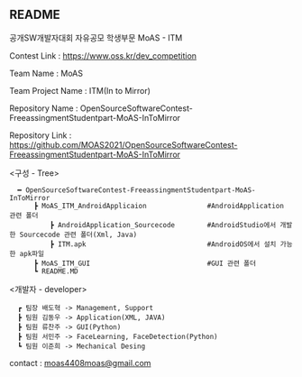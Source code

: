 ## README

공개SW개발자대회
자유공모
학생부문
MoAS - ITM

Contest Link : https://www.oss.kr/dev_competition

Team Name : MoAS

Team Project Name : ITM(In to Mirror)

Repository Name : OpenSourceSoftwareContest-FreeassingmentStudentpart-MoAS-InToMirror

Repository Link : https://github.com/MOAS2021/OpenSourceSoftwareContest-FreeassingmentStudentpart-MoAS-InToMirror
      
      
<구성 - Tree>      

      ━ OpenSourceSoftwareContest-FreeassingmentStudentpart-MoAS-InToMirror     
          ┣ MoAS_ITM_AndroidApplicaion               #AndroidApplication 관련 폴더
              ┣ AndroidApplication_Sourcecode        #AndroidStudio에서 개발한 Sourcecode 관련 폴더(Xml, Java)
              ┣ ITM.apk                              #AndroidOS에서 설치 가능한 apk파일
          ┣ MoAS_ITM_GUI                             #GUI 관련 폴더
          ┗ README.MD
          

<개발자 - developer>
      
      ┏ 팀장 배도혁 -> Management, Support
      ┣ 팀원 김동우 -> Application(XML, JAVA)
      ┣ 팀원 류찬주 -> GUI(Python)
      ┣ 팀원 서민주 -> FaceLearning, FaceDetection(Python)
      ┗ 팀원 이준희 -> Mechanical Desing


contact : moas4408moas@gmail.com
